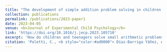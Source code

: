 ```yaml
---
title: "The development of simple addition problem solving in children: Reliance on automatized counting or memory retrieval depends on both expertise and problemsize"
collection: publications
permalink: /publications/2023-paper1
date: 2023-04-05
venue: <b>Journal of Experimental Child Psychology</b>
link: 'https://doi.org/10.1016/j.jecp.2023.105710'
excerpt: 'How do children and teenagers solve small arithmetic problems? Our results support the idea that children use a counting procedure that becomes automatized (as revealed by the priming effect) around 13 years of age.'
citation: 'Poletti, C., <b style="color:#ad0000"> Díaz-Barriga Yáñez, A.</b>, Prado, J., & Thevenot, C. (2023). &quot;The development of simple addition problem solving in children: Reliance on automatized counting or memory retrieval depends on both expertise and problem size. &quot; <b><i>Journal of Experimental Child Psychology</i></b>, 234. https://doi.org/10.1016/j.jecp.2023.105710'
---
```

